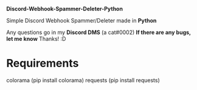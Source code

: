 **Discord-Webhook-Spammer-Deleter-Python**

Simple Discord Webhook Spammer/Deleter made in **Python**

Any questions go in my **Discord DMS** (a cat#0002)
**If there are any bugs, let me know**
Thanks! :D

# Requirements 
colorama (pip install colorama)
requests (pip install requests)
